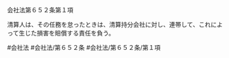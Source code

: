 会社法第６５２条第１項

清算人は、その任務を怠ったときは、清算持分会社に対し、連帯して、これによって生じた損害を賠償する責任を負う。

#会社法
#会社法/第６５２条
#会社法/第６５２条/第１項
